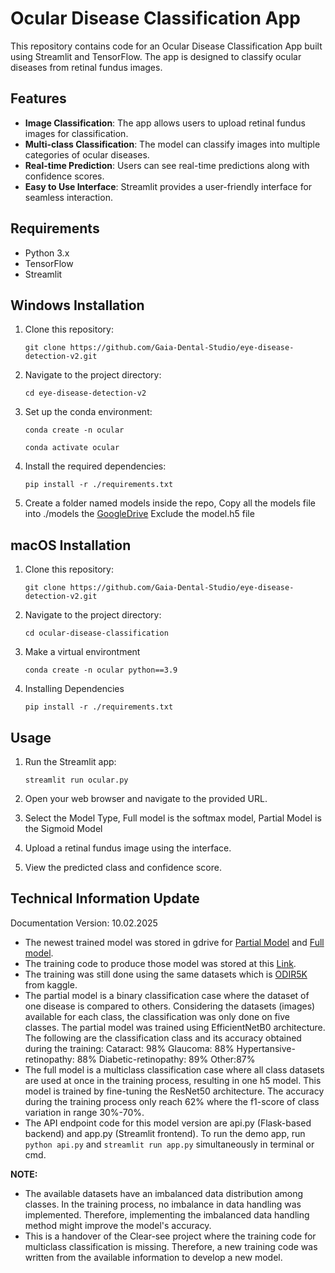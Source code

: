 # Ocular Disease Classification App

This repository contains code for an Ocular Disease Classification App built using Streamlit and TensorFlow. The app is designed to classify ocular diseases from retinal fundus images.

## Features

- **Image Classification**: The app allows users to upload retinal fundus images for classification.
- **Multi-class Classification**: The model can classify images into multiple categories of ocular diseases.
- **Real-time Prediction**: Users can see real-time predictions along with confidence scores.
- **Easy to Use Interface**: Streamlit provides a user-friendly interface for seamless interaction.

## Requirements

- Python 3.x
- TensorFlow
- Streamlit

## Windows Installation

1. Clone this repository:

   ```
   git clone https://github.com/Gaia-Dental-Studio/eye-disease-detection-v2.git
   ```

2. Navigate to the project directory:

   ```
   cd eye-disease-detection-v2
   ```

3. Set up the conda environment:

   ```
   conda create -n ocular
   ```

   ```
   conda activate ocular
   ```

4. Install the required dependencies:

   ```
   pip install -r ./requirements.txt
   ```

5. Create a folder named models inside the repo, Copy all the models file into ./models the [GoogleDrive](https://drive.google.com/drive/folders/1Qp8I4YN3N47IjmwXA18RxwB1z-T4feXS) Exclude the model.h5 file

## macOS Installation 

1. Clone this repository:

   ```
   git clone https://github.com/Gaia-Dental-Studio/eye-disease-detection-v2.git
   ```

2. Navigate to the project directory:

   ```
   cd ocular-disease-classification
   ```

3. Make a virtual environtment
   ```
   conda create -n ocular python==3.9
   ```

4. Installing Dependencies
   ```
   pip install -r ./requirements.txt
   ```

## Usage

1. Run the Streamlit app:

   ```
   streamlit run ocular.py
   ```

2. Open your web browser and navigate to the provided URL.

3. Select the Model Type, Full model is the softmax model, Partial Model is the Sigmoid Model

4. Upload a retinal fundus image using the interface.

5. View the predicted class and confidence score.

## Technical Information Update
Documentation Version: 10.02.2025

- The newest trained model was stored in gdrive for [Partial Model](https://drive.google.com/drive/folders/1Ny-qD4Uj94Y1UWV6DQnWAQnHHHWfpROw?usp=drive_link) and [Full model](https://drive.google.com/file/d/1haaczI0ExuMDDrqeXi69rkZABhrM31cz/view?usp=drive_link).
- The training code to produce those model was stored at this [Link](https://drive.google.com/drive/folders/18tQsgdb3OBW6Q8fnYeisnbFD4T1siXq0?usp=drive_link).
- The training was still done using the same datasets which is [ODIR5K](https://www.kaggle.com/datasets/andrewmvd/ocular-disease-recognition-odir5k) from kaggle.
- The partial model is a binary classification case where the dataset of one disease is compared to others. Considering the datasets (images) available for each class, the classification was only done on five classes. The partial model was trained using EfficientNetB0 architecture. The following are the classification class and its accuracy obtained during the training:
   Cataract: 98%
   Glaucoma: 88%
   Hypertansive-retinopathy: 88%
   Diabetic-retinopathy: 89%
   Other:87%
- The full model is a multiclass classification case where all class datasets are used at once in the training process, resulting in one h5 model. This model is trained by fine-tuning the ResNet50 architecture. The accuracy during the training process only reach 62% where the f1-score of class variation in range 30%-70%.
- The API endpoint code for this model version are api.py (Flask-based backend) and app.py (Streamlit frontend). To run the demo app, run ```python api.py``` and ```streamlit run app.py``` simultaneously in terminal or cmd.

**NOTE:**
- The available datasets have an imbalanced data distribution among classes. In the training process, no imbalance in data handling was implemented. Therefore, implementing the imbalanced data handling method might improve the model's accuracy.
- This is a handover of the Clear-see project where the training code for multiclass classification is missing. Therefore, a new training code was written from the available information to develop a new model.